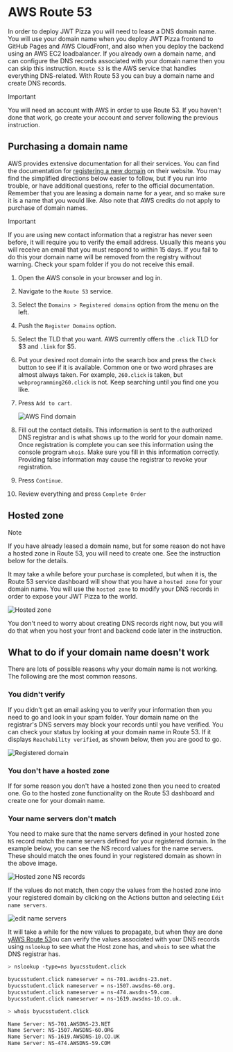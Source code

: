 # AWS Route 53

In order to deploy JWT Pizza you will need to lease a DNS domain name. You will use your domain name when you deploy JWT Pizza frontend to GitHub Pages and AWS CloudFront, and also when you deploy the backend using an AWS EC2 loadbalancer. If you already own a domain name, and can configure the DNS records associated with your domain name then you can skip this instruction. `Route 53` is the AWS service that handles everything DNS-related. With Route 53 you can buy a domain name and create DNS records.

> [!IMPORTANT]
> You will need an account with AWS in order to use Route 53. If you haven't done that work, go create your account and server following the previous instruction.

## Purchasing a domain name

AWS provides extensive documentation for all their services. You can find the documentation for [registering a new domain](https://docs.aws.amazon.com/Route53/latest/DeveloperGuide/domain-register.html) on their website. You may find the simplified directions below easier to follow, but if you run into trouble, or have additional questions, refer to the official documentation. Remember that you are leasing a domain name for a year, and so make sure it is a name that you would like. Also note that AWS credits do not apply to purchase of domain names.

> [!IMPORTANT]
> If you are using new contact information that a registrar has never seen before, it will require you to verify the email address. Usually this means you will receive an email that you must respond to within 15 days. If you fail to do this your domain name will be removed from the registry without warning. Check your spam folder if you do not receive this email.

1. Open the AWS console in your browser and log in.
1. Navigate to the `Route 53` service.
1. Select the `Domains > Registered domains` option from the menu on the left.
1. Push the `Register Domains` option.
1. Select the TLD that you want. AWS currently offers the `.click` TLD for $3 and `.link` for $5.
1. Put your desired root domain into the search box and press the `Check` button to see if it is available. Common one or two word phrases are almost always taken. For example, `260.click` is taken, but `webprogramming260.click` is not. Keep searching until you find one you like.
1. Press `Add to cart`.

   ![AWS Find domain](webServerAWSFindDomain.png)

1. Fill out the contact details. This information is sent to the authorized DNS registrar and is what shows up to the world for your domain name. Once registration is complete you can see this information using the console program `whois`. Make sure you fill in this information correctly. Providing false information may cause the registrar to revoke your registration.
1. Press `Continue`.
1. Review everything and press `Complete Order`

## Hosted zone

> [!NOTE]
> If you have already leased a domain name, but for some reason do not have a hosted zone in Route 53, you will need to create one. See the instruction below for the details.

It may take a while before your purchase is completed, but when it is, the Route 53 service dashboard will show that you have a `hosted zone` for your domain name. You will use the `hosted zone` to modify your DNS records in order to expose your JWT Pizza to the world.

![Hosted zone](hostedZone.png)

You don't need to worry about creating DNS records right now, but you will do that when you host your front and backend code later in the instruction.

## What to do if your domain name doesn't work

There are lots of possible reasons why your domain name is not working. The following are the most common reasons.

### You didn't verify

If you didn't get an email asking you to verify your information then you need to go and look in your spam folder. Your domain name on the registrar's DNS servers may block your records until you have verified. You can check your status by looking at your domain name in Route 53. If it displays `Reachability verified`, as shown below, then you are good to go.

![Registered domain](registeredDomain.png)

### You don't have a hosted zone

If for some reason you don't have a hosted zone then you need to created one. Go to the hosted zone functionality on the Route 53 dashboard and create one for your domain name.

### Your name servers don't match

You need to make sure that the name servers defined in your hosted zone `NS` record match the name servers defined for your registered domain. In the example below, you can see the NS record values for the name servers. These should match the ones found in your registered domain as shown in the above image.

![Hosted zone NS records](hostedZoneNsRecord.png)

If the values do not match, then copy the values from the hosted zone into your registered domain by clicking on the Actions button and selecting `Edit name servers`.

![edit name servers](editNameServers.png)

It will take a while for the new values to propagate, but when they are done y[AWS Route 53](awsRoute53/awsRoute53.md)ou can verify the values associated with your DNS records using `nslookup` to see what the Host zone has, and `whois` to see what the DNS registrar has.

```sh
> nslookup -type=ns byucsstudent.click

byucsstudent.click nameserver = ns-701.awsdns-23.net.
byucsstudent.click nameserver = ns-1507.awsdns-60.org.
byucsstudent.click nameserver = ns-474.awsdns-59.com.
byucsstudent.click nameserver = ns-1619.awsdns-10.co.uk.
```

```sh
> whois byucsstudent.click

Name Server: NS-701.AWSDNS-23.NET
Name Server: NS-1507.AWSDNS-60.ORG
Name Server: NS-1619.AWSDNS-10.CO.UK
Name Server: NS-474.AWSDNS-59.COM
```
